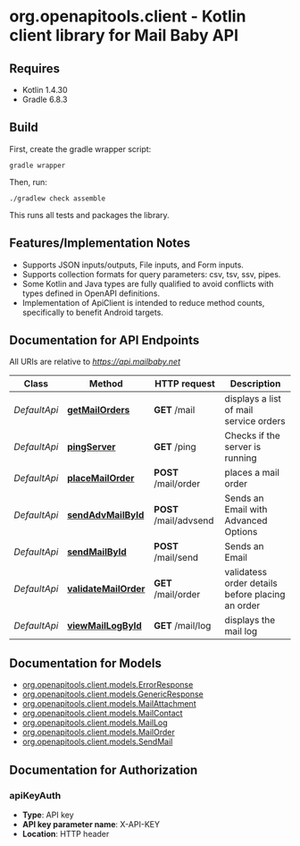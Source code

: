 # org.openapitools.client - Kotlin client library for Mail Baby API

## Requires

* Kotlin 1.4.30
* Gradle 6.8.3

## Build

First, create the gradle wrapper script:

```
gradle wrapper
```

Then, run:

```
./gradlew check assemble
```

This runs all tests and packages the library.

## Features/Implementation Notes

* Supports JSON inputs/outputs, File inputs, and Form inputs.
* Supports collection formats for query parameters: csv, tsv, ssv, pipes.
* Some Kotlin and Java types are fully qualified to avoid conflicts with types defined in OpenAPI definitions.
* Implementation of ApiClient is intended to reduce method counts, specifically to benefit Android targets.

<a name="documentation-for-api-endpoints"></a>
## Documentation for API Endpoints

All URIs are relative to *https://api.mailbaby.net*

Class | Method | HTTP request | Description
------------ | ------------- | ------------- | -------------
*DefaultApi* | [**getMailOrders**](docs/DefaultApi.md#getmailorders) | **GET** /mail | displays a list of mail service orders
*DefaultApi* | [**pingServer**](docs/DefaultApi.md#pingserver) | **GET** /ping | Checks if the server is running
*DefaultApi* | [**placeMailOrder**](docs/DefaultApi.md#placemailorder) | **POST** /mail/order | places a mail order
*DefaultApi* | [**sendAdvMailById**](docs/DefaultApi.md#sendadvmailbyid) | **POST** /mail/advsend | Sends an Email with Advanced Options
*DefaultApi* | [**sendMailById**](docs/DefaultApi.md#sendmailbyid) | **POST** /mail/send | Sends an Email
*DefaultApi* | [**validateMailOrder**](docs/DefaultApi.md#validatemailorder) | **GET** /mail/order | validatess order details before placing an order
*DefaultApi* | [**viewMailLogById**](docs/DefaultApi.md#viewmaillogbyid) | **GET** /mail/log | displays the mail log


<a name="documentation-for-models"></a>
## Documentation for Models

 - [org.openapitools.client.models.ErrorResponse](docs/ErrorResponse.md)
 - [org.openapitools.client.models.GenericResponse](docs/GenericResponse.md)
 - [org.openapitools.client.models.MailAttachment](docs/MailAttachment.md)
 - [org.openapitools.client.models.MailContact](docs/MailContact.md)
 - [org.openapitools.client.models.MailLog](docs/MailLog.md)
 - [org.openapitools.client.models.MailOrder](docs/MailOrder.md)
 - [org.openapitools.client.models.SendMail](docs/SendMail.md)


<a name="documentation-for-authorization"></a>
## Documentation for Authorization

<a name="apiKeyAuth"></a>
### apiKeyAuth

- **Type**: API key
- **API key parameter name**: X-API-KEY
- **Location**: HTTP header

